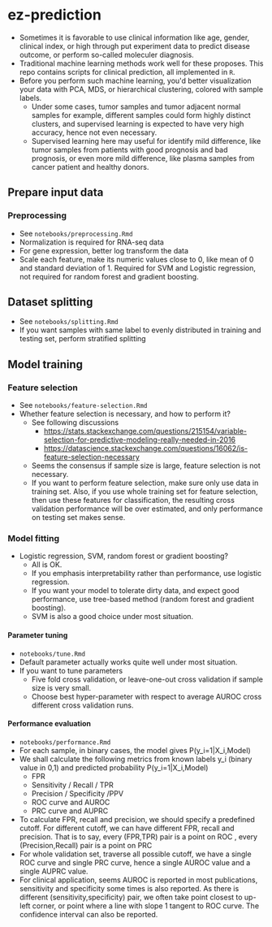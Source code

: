 # ez-prediction
- Sometimes it is favorable to use clinical information like age, gender, clinical index, or high through put experiment data to predict disease outcome, or perform so-called moleculer diagnosis. 
- Traditional machine learning methods work well for these proposes. This repo contains scripts for clinical prediction, all implemented in `R`.
- Before you perform such machine learning, you'd better visualization your data with PCA, MDS, or hierarchical clustering, colored with sample labels. 
  - Under some cases, tumor samples and tumor adjacent normal samples for example, different samples could form highly distinct clusters, and supervised learning is expected to have very high accuracy, hence not even necessary. 
  - Supervised learning here may useful for identify mild difference, like tumor samples from patients with good prognosis and bad prognosis, or even more mild difference, like plasma samples from cancer patient and healthy donors.

## Prepare input data
### Preprocessing

- See `notebooks/preprocessing.Rmd`
- Normalization is required for RNA-seq data
- For gene expression, better log transform the data
- Scale each feature, make its numeric values close to 0, like mean of 0 and standard deviation of 1.  Required for SVM and Logistic regression, not required for random forest and gradient boosting.

## Dataset splitting

- See `notebooks/splitting.Rmd`
- If you want samples with same label to evenly distributed in training and testing set, perform stratified splitting 

## Model training 

### Feature selection
- See `notebooks/feature-selection.Rmd`
- Whether feature selection is necessary, and how to perform it?
  - See following discussions
    - <https://stats.stackexchange.com/questions/215154/variable-selection-for-predictive-modeling-really-needed-in-2016>
    - <https://datascience.stackexchange.com/questions/16062/is-feature-selection-necessary>
  - Seems the consensus if sample size is large, feature selection is not necessary.
  - If you want to perform feature selection, make sure only use data in training set. Also, if you use whole training set for feature selection, then use these features for classification, the resulting cross validation performance will be over estimated, and only performance on testing set makes sense.

### Model fitting
- Logistic regression, SVM, random forest or gradient boosting?
  - All is OK. 
  - If you emphasis interpretability rather than performance, use logistic regression. 
  - If you want your model to tolerate dirty data, and expect good performance, use tree-based method (random forest and gradient boosting).
  - SVM is also a good choice under most situation.

#### Parameter tuning

- `notebooks/tune.Rmd`
- Default parameter actually works quite well under most situation.
- If you want to tune parameters
  - Five fold cross validation, or leave-one-out cross validation if sample size is very small.
  - Choose best hyper-parameter with respect to  average AUROC cross different cross validation runs.

#### Performance evaluation
- `notebooks/performance.Rmd`
- For each sample, in binary cases, the model gives P(y_i=1|X_i,Model)
- We shall calculate the following metrics from known labels y_i (binary value in 0,1) and predicted probability P(y_i=1|X_i,Model) 
  - FPR
  - Sensitivity / Recall / TPR
  - Precision / Specificity /PPV
  - ROC curve and AUROC
  - PRC curve and AUPRC
- To calculate FPR, recall and precision, we should specify a predefined cutoff. For different cutoff, we can have different FPR, recall and precision. That is to say, every (FPR,TPR) pair is a point on ROC , every  (Precision,Recall) pair is a point on PRC 
- For whole validation set, traverse all possible cutoff, we have a single ROC curve and single PRC curve, hence a single AUROC value and a single AUPRC value.
- For clinical application, seems AUROC  is reported in most publications, sensitivity  and specificity some times is also reported. As there is different (sensitivity,specificity) pair, we often take point closest to up-left corner, or point where a line with slope 1 tangent to ROC curve. The confidence interval can also be reported.












